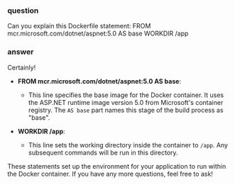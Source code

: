### question
Can you explain this Dockerfile statement:
FROM mcr.microsoft.com/dotnet/aspnet:5.0 AS base
     WORKDIR /app

### answer
Certainly!

- **FROM mcr.microsoft.com/dotnet/aspnet:5.0 AS base**:
  - This line specifies the base image for the Docker container. It uses the ASP.NET runtime image version 5.0 from Microsoft's container registry. The `AS base` part names this stage of the build process as "base".

- **WORKDIR /app**:
  - This line sets the working directory inside the container to `/app`. Any subsequent commands will be run in this directory.

These statements set up the environment for your application to run within the Docker container. If you have any more questions, feel free to ask!
